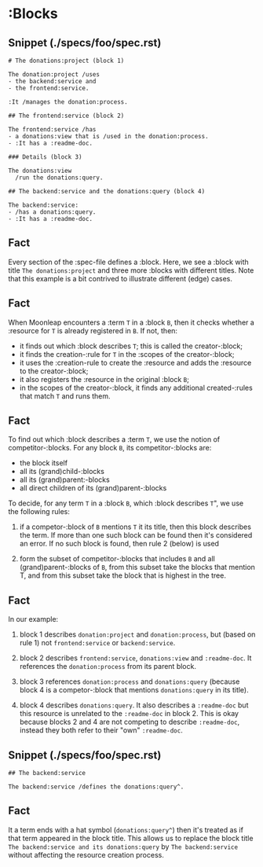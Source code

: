 # :Blocks

## Snippet (./specs/foo/spec.rst)

```
# The donations:project (block 1)

The donation:project /uses
- the backend:service and
- the frontend:service.

:It /manages the donation:process.

## The frontend:service (block 2)

The frontend:service /has
- a donations:view that is /used in the donation:process.
- :It has a :readme-doc.

### Details (block 3)

The donations:view
  /run the donations:query.

## The backend:service and the donations:query (block 4)

The backend:service:
- /has a donations:query.
- :It has a :readme-doc.

```

## Fact

Every section of the :spec-file defines a :block. Here, we see a :block with title `The donations:project` and three more :blocks with different titles. Note that this example is a bit contrived to illustrate different (edge) cases.

## Fact

When Moonleap encounters a :term `T` in a :block `B`, then it checks whether a :resource for `T` is already registered in `B`. If not, then:

- it finds out which :block describes `T`; this is called the creator-:block;
- it finds the creation-:rule for `T` in the :scopes of the creator-:block;
- it uses the :creation-rule to create the :resource and adds the :resource to the creator-:block;
- it also registers the :resource in the original :block `B`;
- in the scopes of the creator-:block, it finds any additional created-:rules that match `T` and runs them.

## Fact

To find out which :block describes a :term `T`, we use the notion of competitor-:blocks. For any block `B`, its competitor-:blocks are:

- the block itself
- all its (grand)child-:blocks
- all its (grand)parent:-blocks
- all direct children of its (grand)parent-:blocks

To decide, for any term `T` in a :block `B`, which :block describes `T`", we use the following rules:

1. if a competor-:block of `B` mentions `T` it its title, then this block describes the term. If more than one such block can be found then it's considered an error. If no such block is found, then rule 2 (below) is used

2. form the subset of competitor-:blocks that includes `B` and all (grand)parent-:blocks of `B`, from this subset take the blocks that mention T, and from this subset take the block that is highest in the tree.

## Fact

In our example:

1. block 1 describes `donation:project` and `donation:process`, but (based on rule 1) not `frontend:service` or `backend:service`.

2. block 2 describes `frontend:service`, `donations:view` and `:readme-doc`. It references the `donation:process` from its parent block.

3. block 3 references `donation:process` and `donations:query` (because block 4 is a competor-:block that mentions `donations:query` in its title).

4. block 4 describes `donations:query`. It also describes a `:readme-doc` but this resource is unrelated to the `:readme-doc` in block 2. This is okay because blocks 2 and 4 are not competing to describe `:readme-doc`, instead they both refer to their "own" `:readme-doc`.

## Snippet (./specs/foo/spec.rst)

```
## The backend:service

The backend:service /defines the donations:query^.
```

## Fact

It a term ends with a hat symbol (`donations:query^`) then it's treated as if that term appeared in the block title. This allows us to replace the block title `The backend:service and its donations:query` by `The backend:service` without affecting the resource creation process.
